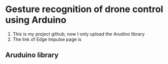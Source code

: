 # Gesture recognition of drone control using Arduino
1. This is my project github, now I only upload the Arudino library
2. The link of Edge Impulse page is 
## Aruduino library

